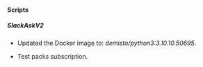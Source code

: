 
#### Scripts

##### SlackAskV2
- Updated the Docker image to: *demisto/python3:3.10.10.50695*.

- Test packs subscription.
